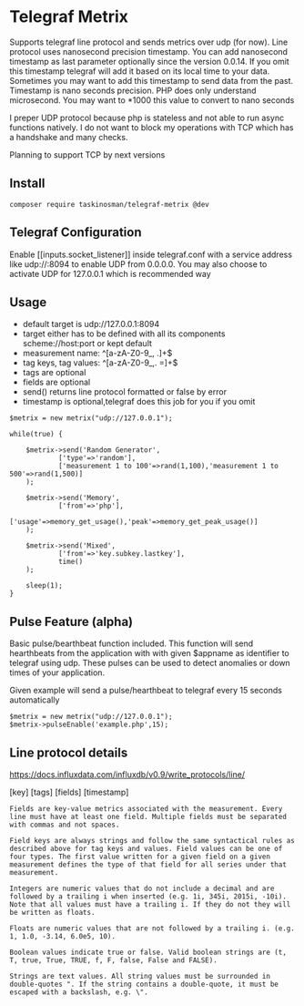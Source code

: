 # Telegraf Metrix

Supports telegraf line protocol and sends metrics over udp (for now). Line protocol uses nanosecond precision timestamp. You can add nanosecond timestamp as last parameter optionally since the version 0.0.14. If you omit this timestamp telegraf will add it based on its local time to your data. Sometimes you may want to add this timestamp to send data from the past. Timestamp is nano seconds precision. PHP does only understand microsecond. You may want to *1000 this value to convert to nano seconds

I preper UDP protocol because php is stateless and not able to run async functions natively. I do not want to block my operations with TCP which has a handshake and many checks.

Planning to support TCP by next versions

## Install

```composer require taskinosman/telegraf-metrix @dev```

## Telegraf Configuration
Enable [[inputs.socket_listener]] inside telegraf.conf with a service address like udp://:8094 to enable UDP from 0.0.0.0. You may also choose to activate UDP for 127.0.0.1 which is recommended way

## Usage
- default target is udp://127.0.0.1:8094
- target either has to be defined with all its components scheme://host:port or kept default
- measurement name: ^[a-zA-Z0-9_, .]+$
- tag keys, tag values: ^[a-zA-Z0-9_,. =]+$
- tags are optional
- fields are optional
- send() returns line protocol formatted or false by error
- timestamp is optional,telegraf does this job for you if you omit


```
$metrix = new metrix("udp://127.0.0.1");

while(true) {

    $metrix->send('Random Generator',
            ['type'=>'random'],
            ['measurement 1 to 100'=>rand(1,100),'measurement 1 to 500'=>rand(1,500)]
    );

    $metrix->send('Memory',
            ['from'=>'php'],
            ['usage'=>memory_get_usage(),'peak'=>memory_get_peak_usage()]
    );

    $metrix->send('Mixed',
            ['from'=>'key.subkey.lastkey'],
            time()
    );

    sleep(1);
}
```
## Pulse Feature (alpha)
Basic pulse/bearthbeat function included. This function will send hearthbeats from the application with with given $appname as identifier to telegraf using udp. These pulses can be used to detect anomalies or down times of your application.

Given example will send a pulse/hearthbeat to telegraf every 15 seconds automatically
```
$metrix = new metrix("udp://127.0.0.1");
$metrix->pulseEnable('example.php',15);
```


## Line protocol details
https://docs.influxdata.com/influxdb/v0.9/write_protocols/line/

[key] [tags] [fields] [timestamp]

```
Fields are key-value metrics associated with the measurement. Every line must have at least one field. Multiple fields must be separated with commas and not spaces.

Field keys are always strings and follow the same syntactical rules as described above for tag keys and values. Field values can be one of four types. The first value written for a given field on a given measurement defines the type of that field for all series under that measurement.

Integers are numeric values that do not include a decimal and are followed by a trailing i when inserted (e.g. 1i, 345i, 2015i, -10i). Note that all values must have a trailing i. If they do not they will be written as floats.

Floats are numeric values that are not followed by a trailing i. (e.g. 1, 1.0, -3.14, 6.0e5, 10).

Boolean values indicate true or false. Valid boolean strings are (t, T, true, True, TRUE, f, F, false, False and FALSE).

Strings are text values. All string values must be surrounded in double-quotes ". If the string contains a double-quote, it must be escaped with a backslash, e.g. \".
```